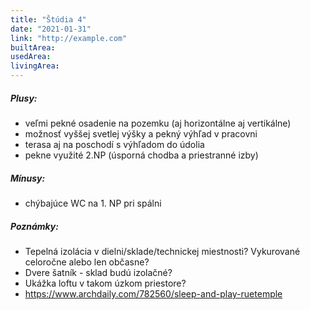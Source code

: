 ```yaml
---
title: "Štúdia 4"
date: "2021-01-31"
link: "http://example.com"
builtArea: 
usedArea: 
livingArea: 
---
```


##### Plusy:
- veľmi pekné osadenie na pozemku (aj horizontálne aj vertikálne)
- možnosť vyššej svetlej výšky a pekný výhľad v pracovni
- terasa aj na poschodí s výhľadom do údolia
- pekne využité 2.NP (úsporná chodba a priestranné izby)

##### Mínusy:
- chýbajúce WC na 1. NP pri spálni

##### Poznámky:
- Tepelná izolácia v dielni/sklade/technickej miestnosti? Vykurované celoročne alebo len občasne?
- Dvere šatník - sklad budú izolačné?
- Ukážka loftu v takom úzkom priestore?
- https://www.archdaily.com/782560/sleep-and-play-ruetemple
